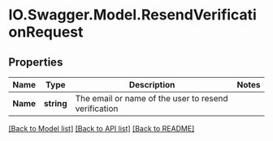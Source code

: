 # IO.Swagger.Model.ResendVerificationRequest
## Properties

Name | Type | Description | Notes
------------ | ------------- | ------------- | -------------
**Name** | **string** | The email or name of the user to resend verification | 

[[Back to Model list]](../README.md#documentation-for-models) [[Back to API list]](../README.md#documentation-for-api-endpoints) [[Back to README]](../README.md)

